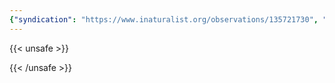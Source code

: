 ```yaml
---
{"syndication": "https://www.inaturalist.org/observations/135721730", "date": "2022-09-17T18:14:56-04:00", "taxon": {"name": "Plantago rugelii", "common_name": "American plantain"}, "quality_grade": "needs_id", "identifications_most_agree": false, "species_guess": "American plantain", "identifications_most_disagree": false, "captive": false, "project_ids": [4034], "community_taxon_id": null, "geojson": {"type": "Point", "coordinates": [-73.7814313889, 43.0368966667]}, "owners_identification_from_vision": true, "identifications_count": 0, "obscured": false, "num_identification_agreements": 0, "num_identification_disagreements": 0, "place_guess": "Malta, NY, USA", "photos": [{"id": 231526781, "license_code": "cc-by-nc", "original_dimensions": {"width": 1536, "height": 2048}, "url": "https://inaturalist-open-data.s3.amazonaws.com/photos/231526781/square.jpeg", "attribution": "(c) Brandon Rozek, some rights reserved (CC BY-NC)", "flags": []}]}
---
```

{{< unsafe >}}

{{< /unsafe >}}
